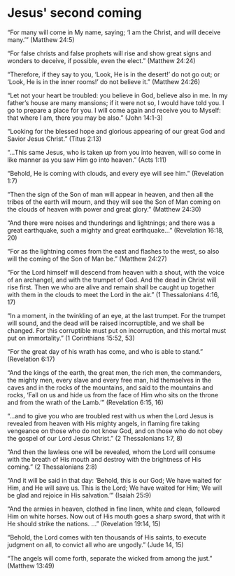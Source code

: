 Jesus' second coming
====================

“For many will come in My name, saying; ‘I am the Christ, and will deceive many.’” (Matthew 24:5)

“For false christs and false prophets will rise and show great signs and wonders to deceive, if possible, even the elect.” (Matthew 24:24)

“Therefore, if they say to you, ‘Look, He is in the desert!’ do not go out; or ‘Look, He is in the inner rooms!’ do not believe it.” (Matthew 24:26)

“Let not your heart be troubled: you believe in God, believe also in me. In my father’s house are many mansions; if it were not so, I would have told you. I go to prepare a place for you. I will come again and receive you to Myself: that where I am, there you may be also.” (John 14:1-3)

“Looking for the blessed hope and glorious appearing of our great God and Savior Jesus Christ.” (Titus 2:13)

“...This same Jesus, who is taken up from you into heaven, will so come in like manner as you saw Him go into heaven.” (Acts 1:11)

“Behold, He is coming with clouds, and every eye will see him.” (Revelation 1:7)

“Then the sign of the Son of man will appear in heaven, and then all the tribes of the earth will mourn, and they will see the Son of Man coming on the clouds of heaven with power and great glory.” (Matthew 24:30)

“And there were noises and thunderings and lightnings; and there was a great earthquake, such a mighty and great earthquake...” (Revelation 16:18, 20)

“For as the lightning comes from the east and flashes to the west, so also will the coming of the Son of Man be.” (Matthew 24:27)

“For the Lord himself will descend from heaven with a shout, with the voice of an archangel, and with the trumpet of God. And the dead in Christ will rise first. Then we who are alive and remain shall be caught up together with them in the clouds to meet the Lord in the air.” (1 Thessalonians 4:16, 17)

“In a moment, in the twinkling of an eye, at the last trumpet. For the trumpet will sound, and the dead will be raised incorruptible, and we shall be changed. For this corruptible must put on incorruption, and this mortal must put on immortality.” (1 Corinthians 15:52, 53)

“For the great day of his wrath has come, and who is able to stand.” (Revelation 6:17)

“And the kings of the earth, the great men, the rich men, the commanders, the mighty men, every slave and every free man, hid themselves in the caves and in the rocks of the mountains, and said to the mountains and rocks, ‘Fall on us and hide us from the face of Him who sits on the throne and from the wrath of the Lamb.’” (Revelation 6:15, 16)

“...and to give you who are troubled rest with us when the Lord Jesus is revealed from heaven with His mighty angels, in flaming fire taking vengeance on those who do not know God, and on those who do not obey the gospel of our Lord Jesus Christ.” (2 Thessalonians 1:7, 8)

“And then the lawless one will be revealed, whom the Lord will consume with the breath of His mouth and destroy with the brightness of His coming.” (2 Thessalonians 2:8)

“And it will be said in that day: ‘Behold, this is our God; We have waited for Him, and He will save us. This is the Lord; We have waited for Him; We will be glad and rejoice in His salvation.’” (Isaiah 25:9)

“And the armies in heaven, clothed in fine linen, white and clean, followed Him on white horses. Now out of His mouth goes a sharp sword, that with it He should strike the nations. ...” (Revelation 19:14, 15)

“Behold, the Lord comes with ten thousands of His saints, to execute judgment on all, to convict all who are ungodly.” (Jude 14, 15)

“The angels will come forth, separate the wicked from among the just.” (Matthew 13:49)


<!--
References:
07-G Don't Be Fooled.pdf
-->

